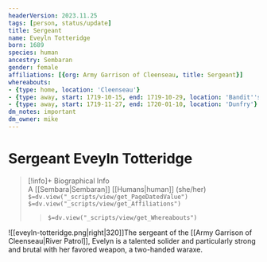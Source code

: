 ```yaml
---
headerVersion: 2023.11.25
tags: [person, status/update]
title: Sergeant
name: Eveyln Totteridge
born: 1689
species: human
ancestry: Sembaran
gender: female
affiliations: [{org: Army Garrison of Cleenseau, title: Sergeant}]
whereabouts:
- {type: home, location: 'Cleenseau'}
- {type: away, start: 1719-10-15, end: 1719-10-29, location: 'Bandit''s Way'}
- {type: away, start: 1719-11-27, end: 1720-01-10, location: 'Dunfry'}
dm_notes: important
dm_owner: mike
---
```

# Sergeant Eveyln Totteridge
>[!info]+ Biographical Info  
> A [[Sembara|Sembaran]] [[Humans|human]] (she/her)  
> `$=dv.view("_scripts/view/get_PageDatedValue")`  
> `$=dv.view("_scripts/view/get_Affiliations")`  
>> `$=dv.view("_scripts/view/get_Whereabouts")`

![[eveyln-totteridge.png|right|320]]The sergeant of the [[Army Garrison of Cleenseau|River Patrol]], Evelyn is a talented solider and particularly strong and brutal with her favored weapon, a two-handed waraxe.